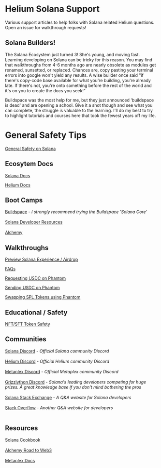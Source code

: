 # Helium Solana Support
Various support articles to help folks with Solana related Helium questions. Open an issue for walkthrough requests!

## Solana Builders!

The Solana Ecosystem just turned 3! She's young, and moving fast. Learning developing on Solana can be tricky for this reason. You may find that walkthroughs from 4-6 months ago are nearly obsolete as modules get renamed, sunsetted, or replaced. Chances are, copy pasting your terminal errors into google won't yield any results. A wise builder once said "if there's copy-code base available for what you're building, you're already late. If there's not, you're onto something before the rest of the world and it's on you to create the docs you seek!"

Buildspace was the most help for me, but they just announced 'buildspace is dead' and are opening a school. Give it a shot though and see what you can complete, the struggle is valuable to the learning. I'll do my best to try to highlight tutorials and courses here that took the fewest years off my life.

# General Safety Tips

<a href="https://github.com/ilovespectra/helium-solana-support/blob/main/walkthroughs/general-safety.md" target="_blank">General Safety on Solana</a>

## Ecosytem Docs

<a href="https://docs.solana.com/" target="_blank">Solana Docs</a>

<a href="https://docs.helium.com/" target="_blank">Helium Docs</a>

## Boot Camps

<a href="https://buildspace.so/builds" target="_blank">Buildspace</a>
<i> - I strongly recommend trying the Buildspace 'Solana Core'</i><br><br>
<a href="https://docs.solana.com/getstarted/hello-world" target="_blank">Solana Developer Resources</a><br><br>
<a href="https://www.alchemy.com/solana" target="_blank">Alchemy</a>

## Walkthroughs

<a href="https://github.com/ilovespectra/helium-solana-support/blob/main/walkthroughs/helium-wallet-devnet-sol.md" target="_blank">Preview Solana Experience / Airdrop</a>

<a href="https://github.com/ilovespectra/helium-solana-support/blob/main/walkthroughs/faq.md" target="_blank">FAQs</a>

<a href="https://github.com/ilovespectra/helium-solana-support/blob/main/walkthroughs/request-usdc.md" target="_blank">Requesting USDC on Phantom</a>

<a href="https://github.com/ilovespectra/helium-solana-support/blob/main/walkthroughs/send-usdc.md" target="_blank">Sending USDC on Phantom</a>

<a href="https://github.com/ilovespectra/helium-solana-support/blob/main/walkthroughs/swapping.md" target="_blank">Swapping SPL Tokens using Phantom</a>

## Educational / Safety

<a href="https://github.com/ilovespectra/helium-solana-support/blob/main/walkthroughs/nft-safety.md" target="_blank">NFT/SFT Token Safety</a>

## Communities
<a href="https://discord.gg/solana-community-926762104667648000" target="_blank">Solana Discord</a><i> - Official Solana community Discord</i><br><br>
<a href="https://discord.gg/helium" target="_blank">Helium Discord</a><i> - Official Helium community Discord</i><br><br>
<a href="https://discord.gg/VcfJSfCJ" target="_blank">Metaplex Discord</a><i> - Official Metaplex community Discord</i><br><br>
<a href="https://discord.gg/BaKgX442" target="_blank">Grizzlython Discord</a><i> - Solana's leading developers competing for huge prizes. A great knowledge base if you don't mind bothering the pros</i><br><br>
<a href="https://solana.stackexchange.com/" target="_blank">Solana Stack Exchange</a><i> - A Q&A website for Solana developers</i><br><br>
<a href="https://stackoverflow.com/" target="_blank">Stack Overflow</a><i> - Another Q&A website for developers</i><br><br>

## Resources

<a href="https://solanacookbook.com/#contributing" target="_blank">Solana Cookbook</a><br><br>
<a href="https://docs.alchemy.com/docs/welcome-to-the-road-to-web3" target="_blank">Alchemy Road to Web3</a><br><br>
<a href="https://docs.metaplex.com/" target="_blank">Metaplex Docs</a><br><br>

